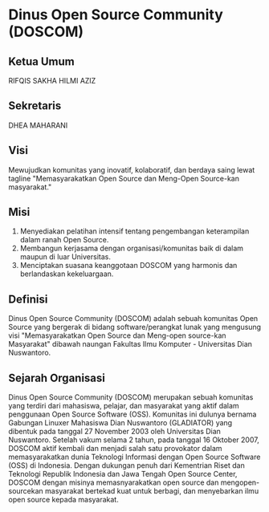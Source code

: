 # Dinus Open Source Community (DOSCOM)

## Ketua Umum

RIFQIS SAKHA HILMI AZIZ

## Sekretaris

DHEA MAHARANI

## Visi

Mewujudkan komunitas yang inovatif, kolaboratif, dan berdaya saing lewat tagline "Memasyarakatkan Open Source dan Meng-Open Source-kan masyarakat."

## Misi

1. Menyediakan pelatihan intensif tentang pengembangan keterampilan dalam ranah Open Source.
2. Membangun kerjasama dengan organisasi/komunitas baik di dalam maupun di luar Universitas.
3. Menciptakan suasana keanggotaan DOSCOM yang harmonis dan berlandaskan kekeluargaan.

## Definisi

Dinus Open Source Community (DOSCOM) adalah sebuah komunitas Open Source yang bergerak di bidang software/perangkat lunak yang mengusung visi "Memasyarakatkan Open Source dan Meng-open source-kan Masyarakat" dibawah naungan Fakultas Ilmu Komputer - Universitas Dian Nuswantoro.

## Sejarah Organisasi

Dinus Open Source Community (DOSCOM) merupakan sebuah komunitas yang terdiri dari mahasiswa, pelajar, dan masyarakat yang aktif dalam penggunaan Open Source Software (OSS). Komunitas ini dulunya bernama Gabungan Linuxer Mahasiswa Dian Nuswantoro (GLADIATOR) yang dibentuk pada tanggal 27 November 2003 oleh Universitas Dian Nuswantoro. Setelah vakum selama 2 tahun, pada tanggal 16 Oktober 2007, DOSCOM aktif kembali dan menjadi salah satu provokator dalam memasyarakatkan dunia Teknologi Informasi dengan Open Source Software (OSS) di Indonesia. Dengan dukungan penuh dari Kementrian Riset dan Teknologi Republik Indonesia dan Jawa Tengah Open Source Center, DOSCOM dengan misinya memasnyarakatkan open source dan mengopen-sourcekan masyarakat bertekad kuat untuk berbagi, dan menyebarkan ilmu open source kepada masyarakat.

